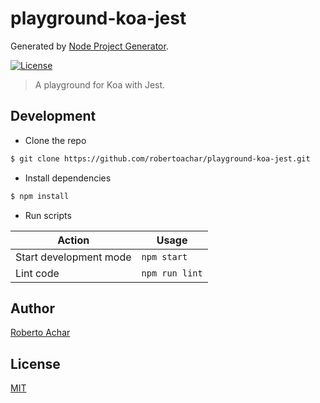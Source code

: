 # playground-koa-jest

Generated by [Node Project Generator](https://github.com/robertoachar/generator-node).

[![License][license-badge]][license-url]

> A playground for Koa with Jest.

## Development

- Clone the repo

```bash
$ git clone https://github.com/robertoachar/playground-koa-jest.git
```

- Install dependencies

```bash
$ npm install
```

- Run scripts

| Action                 | Usage          |
| ---------------------- | -------------- |
| Start development mode | `npm start`    |
| Lint code              | `npm run lint` |

## Author

[Roberto Achar](https://twitter.com/robertoachar)

## License

[MIT](https://github.com/robertoachar/playground-koa-jest/blob/master/LICENSE)

[license-badge]: https://img.shields.io/github/license/robertoachar/playground-koa-jest.svg
[license-url]: https://opensource.org/licenses/MIT
